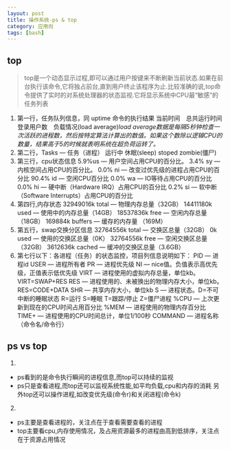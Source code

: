 ```yaml
---
layout: post
title: 操作系统-ps & top
category: 应用向
tags: [bash]
---
```


## top
> top是一个动态显示过程,即可以通过用户按键来不断刷新当前状态.如果在前台执行该命令,它将独占前台,直到用户终止该程序为止.比较准确的说,top命令提供了实时的对系统处理器的状态监视.它将显示系统中CPU最“敏感”的任务列表


1. 第一行，任务队列信息，同 uptime 命令的执行结果
当前时间　总共运行时间　登录用户数　负载情况(load average)*load average数据是每隔5秒钟检查一次活跃的进程数，然后按特定算法计算出的数值。如果这个数除以逻辑CPU的数量，结果高于5的时候就表明系统在超负荷运转了。*
2. 第二行，Tasks — 任务（进程） 
运行中 休眠(sleep) stoped zombie(僵尸)
3. 第三行，cpu状态信息
	5.9%us — 用户空间占用CPU的百分比。
	3.4% sy — 内核空间占用CPU的百分比。
	0.0% ni — 改变过优先级的进程占用CPU的百分比
	90.4% id — 空闲CPU百分比
	0.0% wa — IO等待占用CPU的百分比
	0.0% hi — 硬中断（Hardware IRQ）占用CPU的百分比
	0.2% si — 软中断（Software Interrupts）占用CPU的百分比
4. 第四行,内存状态
	32949016k total — 物理内存总量（32GB）
	14411180k used — 使用中的内存总量（14GB）
	18537836k free — 空闲内存总量（18GB）
	169884k buffers — 缓存的内存量 （169M）
5. 第五行，swap交换分区信息
	32764556k total — 交换区总量（32GB）
	0k used — 使用的交换区总量（0K）
	32764556k free — 空闲交换区总量（32GB）
	3612636k cached — 缓冲的交换区总量（3.6GB）
6. 第七行以下：各进程（任务）的状态监控，项目列信息说明如下：
	PID — 进程id
	USER — 进程所有者
	PR — 进程优先级
	NI — nice值。负值表示高优先级，正值表示低优先级
	VIRT — 进程使用的虚拟内存总量，单位kb。VIRT=SWAP+RES
	RES — 进程使用的、未被换出的物理内存大小，单位kb。RES=CODE+DATA
	SHR — 共享内存大小，单位kb
	S — 进程状态。D=不可中断的睡眠状态 R=运行 S=睡眠 T=跟踪/停止 Z=僵尸进程
	%CPU — 上次更新到现在的CPU时间占用百分比
	%MEM — 进程使用的物理内存百分比
	TIME+ — 进程使用的CPU时间总计，单位1/100秒
	COMMAND — 进程名称（命令名/命令行）

## ps vs top
1. 
- ps看到的是命令执行瞬间的进程信息,而top可以持续的监视
- ps只是查看进程,而top还可以监视系统性能,如平均负载,cpu和内存的消耗
另外top还可以操作进程,如改变优先级(命令r)和关闭进程(命令k)
2. 
- ps主要是查看进程的，关注点在于查看需要查看的进程
- top主要看cpu,内存使用情况，及占用资源最多的进程由高到低排序，关注点在于资源占用情况

